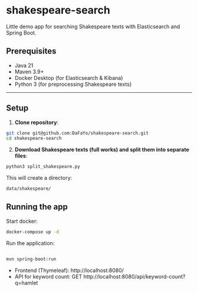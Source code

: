 # shakespeare-search

Little demo app for searching Shakespeare texts with Elasticsearch and Spring Boot.

## Prerequisites

- Java 21
- Maven 3.9+
- Docker Desktop (for Elasticsearch & Kibana)
- Python 3 (for preprocessing Shakespeare texts)

---

## Setup

1. **Clone repository**:

```bash
git clone git@github.com:DaFaYo/shakespeare-search.git
cd shakespeare-search
```

2. **Download Shakespeare texts (full works) and split them into separate files**:

```bash
python3 split_shakespeare.py
```
This will create a directory:
```bash
data/shakespeare/
```

## Running the app

Start docker:

```bash
docker-compose up -d

```

Run the application:

```bash

mvn spring-boot:run
```

* Frontend (Thymeleaf): http://localhost:8080/
* API for keyword count: GET http://localhost:8080/api/keyword-count?q=hamlet